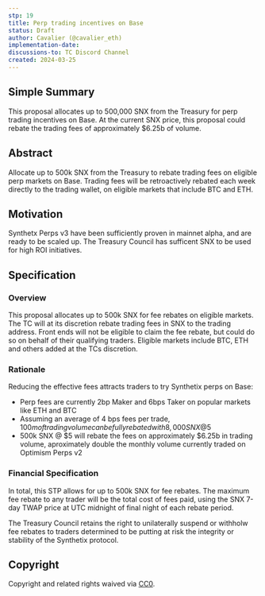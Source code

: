 ```yaml
---
stp: 19
title: Perp trading incentives on Base
status: Draft
author: Cavalier (@cavalier_eth)
implementation-date: 
discussions-to: TC Discord Channel
created: 2024-03-25
---
```

<!--You can leave these HTML comments in your merged STP and delete the visible duplicate text guides, they will not appear and may be helpful to refer to if you edit it again. This is the suggested template for new STPs. Note that  an STP number will be assigned by an editor. When opening a pull request to submit your STP, please use an abbreviated title in the filename, `stp-draft_title_abbrev.md`. The title should be 44 characters or less.-->

## Simple Summary
<!--"If you can't explain it simply, you don't understand it well enough." Simply describe the outcome the proposed change intends to achieve. This should be non-technical and accessible to a casual community member.-->
This proposal allocates up to 500,000 SNX from the Treasury for perp trading incentives on Base. At the current SNX price, this proposal could rebate the trading fees of approximately $6.25b of volume.

## Abstract

<!--A short (~200 word) description of the proposed change, the abstract should clearly describe the proposed change. This is what _will_ be done if the STP is implemented, not _why_ it should be done or _how_ it will be done. If the STP proposes sending X tokens to Y each week, write, "we propose to send X tokens to Y each week".-->

Allocate up to 500k SNX from the Treasury to rebate trading fees on eligible perp markets on Base. Trading fees will be retroactively rebated each week directly to the trading wallet, on eligible markets that include BTC and ETH.

## Motivation

<!--This is the problem statement. This is the *why* of the STP. It should clearly explain *why* the current state of the protocol is inadequate.  It is critical that you explain *why* the change is needed, if the STP proposes changing how something is calculated, you must address *why* the current calculation is inaccurate or wrong. This is not the place to describe how the STP will address the issue!-->

Synthetx Perps v3 have been sufficiently proven in mainnet alpha, and are ready to be scaled up. The Treasury Council has sufficent SNX to be used for high ROI initiatives.

## Specification

<!--The specification should describe the syntax and semantics of any new feature, there are five sections
1. Overview
2. Rationale
3. Financial Specification
4. Configurable Values
-->

### Overview

<!--This is a high level overview of *how* the STP will solve the problem. The overview should clearly describe how the new feature will be implemented.-->
This proposal allocates up to 500k SNX for fee rebates on eligible markets. The TC will at its discretion rebate trading fees in SNX to the trading address. Front ends will not be eligible to claim the fee rebate, but could do so on behalf of their qualifying traders. Eligible markets include BTC, ETH and others added at the TCs discretion.
### Rationale

<!--This is where you explain the reasoning behind how you propose to solve the problem. Why did you propose this use of funds – what were the considerations. The rationale fleshes out the motivation and reasoning behind decisions that were made. It should describe any alternate ideas that were considered and related work. The rationale may also provide evidence of consensus within the community, and should discuss important objections or concerns raised during discussion.-->

Reducing the effective fees attracts traders to try Synthetix perps on Base:
- Perp fees are currently 2bp Maker and 6bps Taker on popular markets like ETH and BTC
- Assuming an average of 4 bps fees per trade, $100m of trading volume can be fully rebated with 8,000 SNX @$5 
- 500k SNX @ $5 will rebate the fees on approximately $6.25b in trading volume, aproximately double the monthly volume currently traded on Optimism Perps v2

### Financial Specification

<!--The financial specification should outline the the tokens, amounts, destinations, and schedule of funds to be moved. If appropriate, any technical considerations should also be included here – that is, changes to any of the interfaces Synthetix currently exposes or the creations of new ones.-->

In total, this STP allows for up to 500k SNX for fee rebates. The maximum fee rebate to any trader will be the total cost of fees paid, using the SNX 7-day TWAP price at UTC midnight of final night of each rebate period.

The Treasury Council retains the right to unilaterally suspend or withholw fee rebates to traders determined to be putting at risk the integrity or stability of the Synthetix protocol.


## Copyright

Copyright and related rights waived via [CC0](https://creativecommons.org/publicdomain/zero/1.0/).
